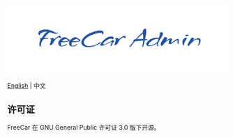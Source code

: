 ![FreeCar Admin](src/assets/FreeCar%20Admin.png)

[English](README.md) | 中文

## 许可证

FreeCar 在 GNU General Public 许可证 3.0 版下开源。